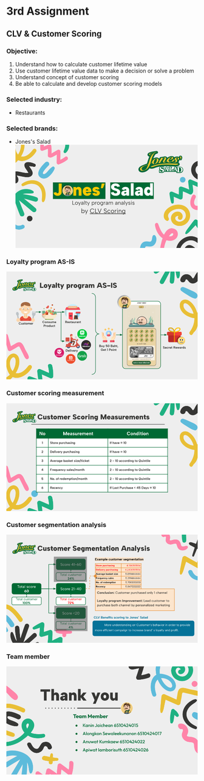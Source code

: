 # 3rd Assignment 
## CLV & Customer Scoring
### Objective:
1. Understand how to calculate customer lifetime value
2. Use customer lifetime value data to make a decision or solve a problem
3. Understand concept of customer scoring
4. Be able to calculate and develop customer scoring models
### Selected industry: 
* Restaurants
### Selected brands: 
* Jones's Salad
![Image](https://github.com/KaninJC/MADT8101-Seminar-in-Advanced-Analytic/blob/6ccf8ffea5b4ec90dfadac1567c0c183021fa53f/3-CLV%20%26%20Customer%20Scoring/1-Jones'Salad.png)
### Loyalty program AS-IS
![Image](https://github.com/KaninJC/MADT8101-Seminar-in-Advanced-Analytic/blob/6ccf8ffea5b4ec90dfadac1567c0c183021fa53f/3-CLV%20%26%20Customer%20Scoring/2-Loyalty%20program%20AS-IS.png)
### Customer scoring measurement
![Image](https://github.com/KaninJC/MADT8101-Seminar-in-Advanced-Analytic/blob/6ccf8ffea5b4ec90dfadac1567c0c183021fa53f/3-CLV%20%26%20Customer%20Scoring/3-Customer%20scoring%20measurement.png)
### Customer segmentation analysis
![Image](https://github.com/KaninJC/MADT8101-Seminar-in-Advanced-Analytic/blob/6ccf8ffea5b4ec90dfadac1567c0c183021fa53f/3-CLV%20%26%20Customer%20Scoring/4-Customer%20segmentation%20analysis.png)
### Team member
![Image](https://github.com/KaninJC/MADT8101-Seminar-in-Advanced-Analytic/blob/6ccf8ffea5b4ec90dfadac1567c0c183021fa53f/3-CLV%20%26%20Customer%20Scoring/5-Team%20member.png)
